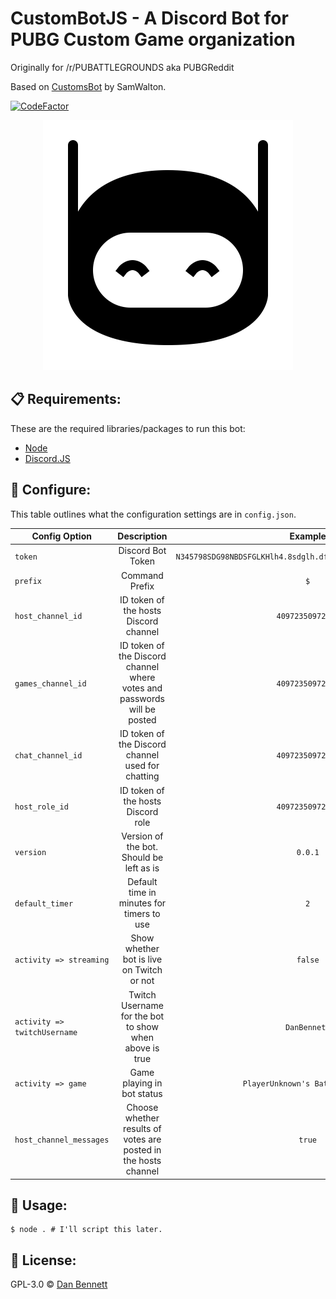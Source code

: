 # CustomBotJS - A Discord Bot for PUBG Custom Game organization

Originally for /r/PUBATTLEGROUNDS aka PUBGReddit

Based on [CustomsBot](https://github.com/Samwalton9/CustomsBot) by SamWalton.

[![CodeFactor](https://www.codefactor.io/repository/github/danbennettuk/custombotjs/badge)](https://www.codefactor.io/repository/github/danbennettuk/custombotjs)

<div align="center">
    <img src="./botlogo.png" />
</div>

## 📋 Requirements:

These are the required libraries/packages to run this bot:

-   [Node](https://nodejs.org/en/)
-   [Discord.JS](https://discord.js.org)

## 🔧 Configure:

This table outlines what the configuration settings are in `config.json`.

| Config Option                |                               Description                                |                            Example                            |
| ---------------------------- | :----------------------------------------------------------------------: | :-----------------------------------------------------------: |
| `token`                      |                            Discord Bot Token                             | `N345798SDG98NBDSFGLKHlh4.8sdglh.dfg8oe4lkndf_dhg0934sg2qevM` |
| `prefix`                     |                              Command Prefix                              |                              `$`                              |
| `host_channel_id`            |                  ID token of the hosts Discord channel                   |                       `40972350972635`                        |
| `games_channel_id`           | ID token of the Discord channel where votes and passwords will be posted |                       `40972350972635`                        |
| `chat_channel_id`            |            ID token of the Discord channel used for chatting             |                       `40972350972635`                        |
| `host_role_id`               |                    ID token of the hosts Discord role                    |                       `40972350972635`                        |
| `version`                    |                 Version of the bot. Should be left as is                 |                            `0.0.1`                            |
| `default_timer`              |                Default time in minutes for timers to use                 |                              `2`                              |
| `activity => streaming`      |                Show whether bot is live on Twitch or not                 |                            `false`                            |
| `activity => twitchUsername` |          Twitch Username for the bot to show when above is true          |                         `DanBennett`                          |
| `activity => game`           |                        Game playing in bot status                        |                `PlayerUnknown's BattleGrounds`                |
| `host_channel_messages`      |     Choose whether results of votes are posted in the hosts channel      |                            `true`                             |

## 🚀 Usage:

```shell
$ node . # I'll script this later.
```

## 📄 License:

GPL-3.0 © [Dan Bennett](https://github.com/DanBennettUK/CustomBotJS/blob/master/LICENSE)

